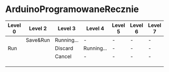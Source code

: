 # ArduinoProgramowaneRecznie
<table>
    <thead>
        <tr>
            <th>Level 0</th>
            <th>Level 2</th>
            <th>Level 3</th>
            <th>Level 4</th>
            <th>Level 5</th>
            <th>Level 6</th>
            <th>Level 7</th>
        </tr>
    </thead>
    <tbody>
        <tr>
            <td rowspan=3>Run</td>
            <td>Save&Run</td>
            <td>Running...</td>
            <td>-</td>
            <td>-</td>
            <td>-</td>
            <td>-</td>
        </tr>
        <tr>
            <td></td>
            <td>Discard</td>
            <td>Running...</td>
            <td>-</td>
            <td>-</td>
            <td>-</td>
            <td>-</td>
        </tr>
        <tr>
            <td></td>
            <td>Cancel</td>
            <td>-</td>
            <td>-</td>
            <td>-</td>
            <td>-</td>
            <td>-</td>
        </tr>
        <tr>
            <td></td>
            <td></td>
            <td></td>
            <td></td>
            <td></td>
            <td></td>
            <td></td>
        </tr>
        <tr>
            <td></td>
            <td></td>
            <td></td>
            <td></td>
            <td></td>
            <td></td>
            <td></td>
        </tr>
        <tr>
            <td></td>
            <td></td>
            <td></td>
            <td></td>
            <td></td>
            <td></td>
            <td></td>
        </tr>
    </tbody>
</table>
